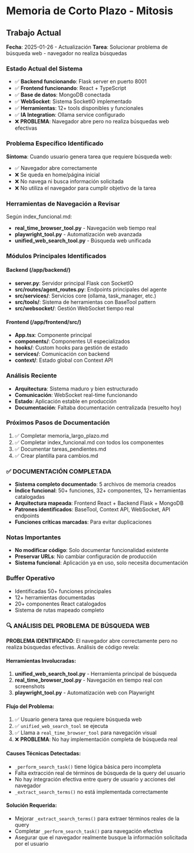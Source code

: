 # Memoria de Corto Plazo - Mitosis

## Trabajo Actual
**Fecha**: 2025-01-26 - Actualización
**Tarea**: Solucionar problema de búsqueda web - navegador no realiza búsquedas

### Estado Actual del Sistema
- ✅ **Backend funcionando**: Flask server en puerto 8001
- ✅ **Frontend funcionando**: React + TypeScript 
- ✅ **Base de datos**: MongoDB conectada
- ✅ **WebSocket**: Sistema SocketIO implementado
- ✅ **Herramientas**: 12+ tools disponibles y funcionales
- ✅ **IA Integration**: Ollama service configurado
- ❌ **PROBLEMA**: Navegador abre pero no realiza búsquedas web efectivas

### Problema Específico Identificado
**Síntoma**: Cuando usuario genera tarea que requiere búsqueda web:
- ✅ Navegador abre correctamente
- ❌ Se queda en home/página inicial  
- ❌ No navega ni busca información solicitada
- ❌ No utiliza el navegador para cumplir objetivo de la tarea

### Herramientas de Navegación a Revisar
Según index_funcional.md:
- **real_time_browser_tool.py** - Navegación web tiempo real
- **playwright_tool.py** - Automatización web avanzada  
- **unified_web_search_tool.py** - Búsqueda web unificada

### Módulos Principales Identificados

#### Backend (/app/backend/)
- **server.py**: Servidor principal Flask con SocketIO
- **src/routes/agent_routes.py**: Endpoints principales del agente
- **src/services/**: Servicios core (ollama, task_manager, etc.)
- **src/tools/**: Sistema de herramientas con BaseTool pattern
- **src/websocket/**: Gestión WebSocket tiempo real

#### Frontend (/app/frontend/src/)
- **App.tsx**: Componente principal
- **components/**: Componentes UI especializados
- **hooks/**: Custom hooks para gestión de estado
- **services/**: Comunicación con backend
- **context/**: Estado global con Context API

### Análisis Reciente
- **Arquitectura**: Sistema maduro y bien estructurado
- **Comunicación**: WebSocket real-time funcionando
- **Estado**: Aplicación estable en producción
- **Documentación**: Faltaba documentación centralizada (resuelto hoy)

### Próximos Pasos de Documentación
1. ✅ Completar memoria_largo_plazo.md
2. ✅ Completar index_funcional.md con todos los componentes
3. ✅ Documentar tareas_pendientes.md
4. ✅ Crear plantilla para cambios.md

### ✅ DOCUMENTACIÓN COMPLETADA
- **Sistema completo documentado**: 5 archivos de memoria creados
- **Índice funcional**: 50+ funciones, 32+ componentes, 12+ herramientas catalogadas
- **Arquitectura mapeada**: Frontend React + Backend Flask + MongoDB
- **Patrones identificados**: BaseTool, Context API, WebSocket, API endpoints
- **Funciones críticas marcadas**: Para evitar duplicaciones

### Notas Importantes
- **No modificar código**: Solo documentar funcionalidad existente
- **Preservar URLs**: No cambiar configuración de producción
- **Sistema funcional**: Aplicación ya en uso, solo necesita documentación

### Buffer Operativo
- Identificadas 50+ funciones principales
- 12+ herramientas documentadas
- 20+ componentes React catalogados
- Sistema de rutas mapeado completo

### 🔍 ANÁLISIS DEL PROBLEMA DE BÚSQUEDA WEB

**PROBLEMA IDENTIFICADO**: 
El navegador abre correctamente pero no realiza búsquedas efectivas. Análisis de código revela:

#### Herramientas Involucradas:
1. **unified_web_search_tool.py** - Herramienta principal de búsqueda
2. **real_time_browser_tool.py** - Navegación en tiempo real con screenshots
3. **playwright_tool.py** - Automatización web con Playwright

#### Flujo del Problema:
1. ✅ Usuario genera tarea que requiere búsqueda web
2. ✅ `unified_web_search_tool` se ejecuta
3. ✅ Llama a `real_time_browser_tool` para navegación visual
4. ❌ **PROBLEMA**: No hay implementación completa de búsqueda real

#### Causes Técnicas Detectadas:
- `_perform_search_task()` tiene lógica básica pero incompleta
- Falta extracción real de términos de búsqueda de la query del usuario
- No hay integración efectiva entre query de usuario y acciones del navegador
- `_extract_search_terms()` no está implementada correctamente

#### Solución Requerida:
- Mejorar `_extract_search_terms()` para extraer términos reales de la query
- Completar `_perform_search_task()` para navegación efectiva
- Asegurar que el navegador realmente busque la información solicitada por el usuario